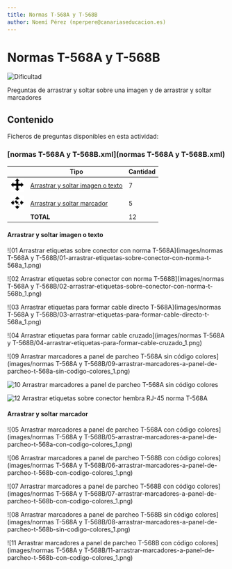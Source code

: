 ```yaml
---
title: Normas T-568A y T-568B
author: Noemí Pérez (nperpere@canariaseducacion.es)
---
```


# Normas T-568A y T-568B

![Dificultad](https://img.shields.io/badge/Dificultad-Media-yellow)

Preguntas de arrastrar y soltar sobre una imagen y de arrastrar y soltar marcadores

## Contenido

Ficheros de preguntas disponibles en esta actividad:



### [normas T-568A y T-568B.xml](normas T-568A y T-568B.xml)


|   | Tipo              | Cantidad                   |
| - | ----------------- | -------------------------- |
| ![ddimageortext](https://raw.githubusercontent.com/teuton-software/actirepo/master/icons/ddimageortext.svg) | [Arrastrar y soltar imagen o texto](#arrastrar-y-soltar-imagen-o-texto) | 7 |
| ![ddmarker](https://raw.githubusercontent.com/teuton-software/actirepo/master/icons/ddmarker.svg) | [Arrastrar y soltar marcador](#arrastrar-y-soltar-marcador) | 5 |
|   | **TOTAL**         | 12 |


#### Arrastrar y soltar imagen o texto


![01 Arrastrar etiquetas sobre conector con norma T-568A](images/normas T-568A y T-568B/01-arrastrar-etiquetas-sobre-conector-con-norma-t-568a_1.png)

![02 Arrastrar etiquetas sobre conector con norma T-568B](images/normas T-568A y T-568B/02-arrastrar-etiquetas-sobre-conector-con-norma-t-568b_1.png)

![03 Arrastrar etiquetas para formar cable directo T-568A](images/normas T-568A y T-568B/03-arrastrar-etiquetas-para-formar-cable-directo-t-568a_1.png)

![04 Arrastrar etiquetas para formar cable cruzado](images/normas T-568A y T-568B/04-arrastrar-etiquetas-para-formar-cable-cruzado_1.png)

![09 Arrastrar marcadores a panel de parcheo T-568A sin código colores](images/normas T-568A y T-568B/09-arrastrar-marcadores-a-panel-de-parcheo-t-568a-sin-codigo-colores_1.png)

![10 Arrastrar marcadores a panel de parcheo T-568A sin código colores](images/None)

![12 Arrastrar etiquetas sobre conector hembra RJ-45 norma T-568A](images/None)



#### Arrastrar y soltar marcador


![05 Arrastrar marcadores a panel de parcheo T-568A con código colores](images/normas T-568A y T-568B/05-arrastrar-marcadores-a-panel-de-parcheo-t-568a-con-codigo-colores_1.png)

![06 Arrastrar marcadores a panel de parcheo T-568B con código colores](images/normas T-568A y T-568B/06-arrastrar-marcadores-a-panel-de-parcheo-t-568b-con-codigo-colores_1.png)

![07 Arrastrar marcadores a panel de parcheo T-568B con código colores](images/normas T-568A y T-568B/07-arrastrar-marcadores-a-panel-de-parcheo-t-568b-con-codigo-colores_1.png)

![08 Arrastrar marcadores a panel de parcheo T-568B sin código colores](images/normas T-568A y T-568B/08-arrastrar-marcadores-a-panel-de-parcheo-t-568b-sin-codigo-colores_1.png)

![11 Arrastrar marcadores a panel de parcheo T-568B con código colores](images/normas T-568A y T-568B/11-arrastrar-marcadores-a-panel-de-parcheo-t-568b-con-codigo-colores_1.png)




